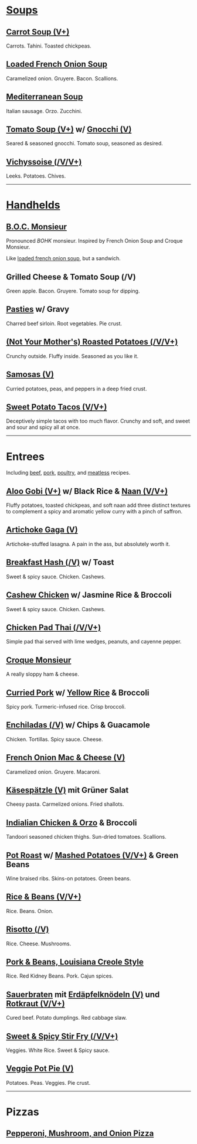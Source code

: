 # [Soups](recipes/soups.md)


## [Carrot Soup (V+)](recipes/soups.md#carrot-soup)

Carrots. Tahini. Toasted chickpeas.


## [Loaded French Onion Soup](recipes/soups.md#loaded-french-onion-soup)

Caramelized onion. Gruyere. Bacon. Scallions.


## [Mediterranean Soup](recipes/soups.md#mediterranean-soup)

Italian sausage. Orzo. Zucchini.


## [Tomato Soup (V+)](recipes/soups.md#tomato-soup-v) w/ [Gnocchi (V)](recipes/sides.md#gnocchi-v)

Seared & seasoned gnocchi. Tomato soup, seasoned as desired.


## [Vichyssoise (/V/V+)](recipes/soups.md#vichyssoise-vv)

Leeks. Potatoes. Chives.


---

# [Handhelds](recipes/handhelds.md)


## [B.O.C. Monsieur](recipes/handhelds.md#boc-monsieur)

Pronounced *BOHK* monsieur. Inspired by French Onion Soup and Croque Monsieur.

Like [loaded french onion soup](recipes/soups.md#loaded-french-onion-soup), but a sandwich.


## Grilled Cheese & Tomato Soup (/V)

Green apple. Bacon. Gruyere. Tomato soup for dipping.


## [Pasties](recipes/handhelds.md#pasties) w/ Gravy

Charred beef sirloin. Root vegetables. Pie crust.


## [(Not Your Mother's) Roasted Potatoes (/V/V+)](recipes/sides.md#roasted-potatoes-vv)

Crunchy outside. Fluffy inside. Seasoned as you like it.


## [Samosas (V)](recipes/handhelds.md#samosas-v)

Curried potatoes, peas, and peppers in a deep fried crust.


## [Sweet Potato Tacos (V/V+)](recipes/handhelds.md#sweet-potato-tacos-vv)

Deceptively simple tacos with too much flavor. Crunchy and soft, and sweet and sour and spicy all at once.


---

# Entrees

Including [beef](recipes/beef.md), [pork](recipes/pork.md), [poultry](recipes/poultry.md), and [meatless](recipes/meatless.md) recipes.


## [Aloo Gobi (V+)](recipes/meatless.md#aloo-gobi-v) w/ Black Rice & [Naan (V/V+)](recipes/breads.md#naan-vv)

Fluffy potatoes, toasted chickpeas, and soft naan add three distinct textures to complement a spicy and aromatic yellow curry with a pinch of saffron.


## [Artichoke Gaga (V)](recipes/meatless.md#artichoke-gaga-v)

Artichoke-stuffed lasagna. A pain in the ass, but absolutely worth it.


## [Breakfast Hash (/V)](recipes/pork.md#breakfast-hash-v) w/ Toast

Sweet & spicy sauce. Chicken. Cashews.


## [Cashew Chicken](recipes/poultry.md#cashew-chicken) w/ Jasmine Rice & Broccoli

Sweet & spicy sauce. Chicken. Cashews.


## [Chicken Pad Thai (/V/V+)](recipes/poultry.md#chicken-pad-thai-vv)

Simple pad thai served with lime wedges, peanuts, and cayenne pepper.


## [Croque Monsieur](recipes/handhelds.md#croque-monsieur)

A really sloppy ham & cheese.


## [Curried Pork](recipes/pork.md#curried-pork) w/ [Yellow Rice](recipes/sides.md#yellow-rice) & Broccoli

Spicy pork. Turmeric-infused rice. Crisp broccoli.


## [Enchiladas (/V)](recipes/poultry.md#enchiladas-v) w/ Chips & Guacamole

Chicken. Tortillas. Spicy sauce. Cheese.


## [French Onion Mac & Cheese (V)](recipes/meatless.md#french-onion-mac-cheese-v)

Caramelized onion. Gruyere. Macaroni.


## [Käsespätzle (V)](recipes/meatless.md#kasespatzle-v) mit Grüner Salat

Cheesy pasta. Carmelized onions. Fried shallots.


## [Indialian Chicken & Orzo](recipes/poultry.md#indialian-chicken-orzo) & Broccoli

Tandoori seasoned chicken thighs. Sun-dried tomatoes. Scallions.


## [Pot Roast](recipes/beef.md#pot-roast) w/ [Mashed Potatoes (V/V+)](recipes/sides.md#mashed-potatoes-vv) & Green Beans

Wine braised ribs. Skins-on potatoes. Green beans.


## [Rice & Beans (V/V+)](recipes/meatless.md#rice-beans-vv)

Rice. Beans. Onion.


## [Risotto (/V)](recipes/meatless.md#white-risotto-v)

Rice. Cheese. Mushrooms.


## [Pork & Beans, Louisiana Creole Style](recipes/pork.md#rice-beans-louisiana-creole-style)

Rice. Red Kidney Beans. Pork. Cajun spices.


## [Sauerbraten](recipes/beef.md#sauerbraten) mit [Erdäpfelknödeln (V)](recipes/sides.md#potato-dumplings-v) und [Rotkraut (V/V+)](recipes/sides.md#rotkraut-vv)

Cured beef. Potato dumplings. Red cabbage slaw.


## [Sweet & Spicy Stir Fry (/V/V+)](recipes/poultry.md#stir-fry-vv)

Veggies. White Rice. Sweet & Spicy sauce.


## [Veggie Pot Pie (V)](recipes/meatless.md#veggie-pot-pie-v)

Potatoes. Peas. Veggies. Pie crust.


---

# Pizzas

## [Pepperoni, Mushroom, and Onion Pizza](recipes/pizzas.md#pepperoni-mushroom-and-onion-pizza)
